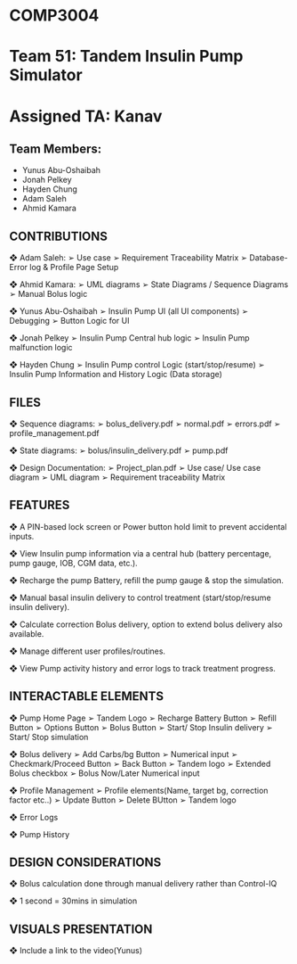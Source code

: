 # COMP3004
# Team 51: Tandem Insulin Pump Simulator
# Assigned TA: Kanav

## Team Members:
- Yunus Abu-Oshaibah
- Jonah Pelkey
- Hayden Chung
- Adam Saleh
- Ahmid Kamara

## CONTRIBUTIONS
❖ Adam Saleh:
    ➢ Use case
    ➢ Requirement Traceability Matrix
    ➢ Database- Error log & Profile Page Setup
    
❖ Ahmid Kamara:
    ➢ UML diagrams
    ➢ State Diagrams / Sequence Diagrams
    ➢ Manual Bolus logic
    
❖ Yunus Abu-Oshaibah
    ➢ Insulin Pump UI (all UI components)
    ➢ Debugging
    ➢ Button Logic for UI
    
❖ Jonah Pelkey
    ➢ Insulin Pump Central hub logic
    ➢ Insulin Pump malfunction logic
    
❖ Hayden Chung
    ➢ Insulin Pump control Logic (start/stop/resume)
    ➢ Insulin Pump Information and History Logic (Data storage)

## FILES
❖ Sequence diagrams:
    ➢ bolus_delivery.pdf
    ➢ normal.pdf
    ➢ errors.pdf
    ➢ profile_management.pdf

❖ State diagrams:
    ➢ bolus/insulin_delivery.pdf
    ➢ pump.pdf

❖ Design Documentation:
    ➢ Project_plan.pdf
    ➢ Use case/ Use case diagram
    ➢ UML diagram
    ➢ Requirement traceability Matrix

## FEATURES
❖ A PIN-based lock screen or Power button hold limit to prevent accidental inputs.

❖ View Insulin pump information via a central hub (battery percentage, pump gauge, IOB, CGM data, etc.).

❖ Recharge the pump Battery, refill the pump gauge & stop the simulation.

❖ Manual basal insulin delivery to control treatment (start/stop/resume insulin delivery).

❖ Calculate correction Bolus delivery, option to extend bolus delivery also available.

❖ Manage different user profiles/routines.

❖ View Pump activity history and error logs to track treatment progress.

## INTERACTABLE ELEMENTS
❖ Pump Home Page
    ➢ Tandem Logo 
    ➢ Recharge Battery Button
    ➢ Refill Button
    ➢ Options Button
    ➢ Bolus Button
    ➢ Start/ Stop Insulin delivery
    ➢ Start/ Stop simulation
    
❖ Bolus delivery
    ➢ Add Carbs/bg Button
    ➢ Numerical input
    ➢ Checkmark/Proceed Button
    ➢ Back Button
    ➢ Tandem logo
    ➢ Extended Bolus checkbox
    ➢ Bolus Now/Later Numerical input
    
❖ Profile Management
    ➢ Profile elements(Name, target bg, correction factor etc..)
    ➢ Update Button
    ➢ Delete BUtton 
    ➢ Tandem logo 
    
❖ Error Logs

❖ Pump History


## DESIGN CONSIDERATIONS
❖ Bolus calculation done through manual delivery rather than Control-IQ

❖ 1 second = 30mins in simulation


## VISUALS PRESENTATION
❖ Include a link to the video(Yunus)    


    
